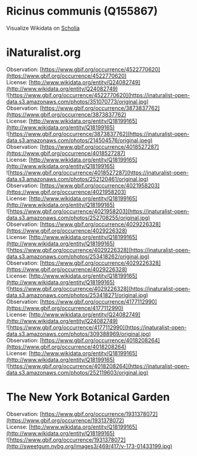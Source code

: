 
Ricinus communis (Q155867)
==========================
  
Visualize Wikidata on [Scholia](https://scholia.toolforge.org/taxon/Q155867)
# iNaturalist.org
  
Observation: [https://www.gbif.org/occurrence/4522770620](https://www.gbif.org/occurrence/4522770620)  
License: [http://www.wikidata.org/entity/Q24082749](http://www.wikidata.org/entity/Q24082749)  
![https://www.gbif.org/occurrence/4522770620](https://inaturalist-open-data.s3.amazonaws.com/photos/351070773/original.jpg)  
Observation: [https://www.gbif.org/occurrence/3873837762](https://www.gbif.org/occurrence/3873837762)  
License: [http://www.wikidata.org/entity/Q18199165](http://www.wikidata.org/entity/Q18199165)  
![https://www.gbif.org/occurrence/3873837762](https://inaturalist-open-data.s3.amazonaws.com/photos/214504576/original.jpeg)  
Observation: [https://www.gbif.org/occurrence/4018527287](https://www.gbif.org/occurrence/4018527287)  
License: [http://www.wikidata.org/entity/Q18199165](http://www.wikidata.org/entity/Q18199165)  
![https://www.gbif.org/occurrence/4018527287](https://inaturalist-open-data.s3.amazonaws.com/photos/252120461/original.jpg)  
Observation: [https://www.gbif.org/occurrence/4021958203](https://www.gbif.org/occurrence/4021958203)  
License: [http://www.wikidata.org/entity/Q18199165](http://www.wikidata.org/entity/Q18199165)  
![https://www.gbif.org/occurrence/4021958203](https://inaturalist-open-data.s3.amazonaws.com/photos/252708255/original.jpg)  
Observation: [https://www.gbif.org/occurrence/4029226328](https://www.gbif.org/occurrence/4029226328)  
License: [http://www.wikidata.org/entity/Q18199165](http://www.wikidata.org/entity/Q18199165)  
![https://www.gbif.org/occurrence/4029226328](https://inaturalist-open-data.s3.amazonaws.com/photos/253418262/original.jpg)  
Observation: [https://www.gbif.org/occurrence/4029226328](https://www.gbif.org/occurrence/4029226328)  
License: [http://www.wikidata.org/entity/Q18199165](http://www.wikidata.org/entity/Q18199165)  
![https://www.gbif.org/occurrence/4029226328](https://inaturalist-open-data.s3.amazonaws.com/photos/253418271/original.jpg)  
Observation: [https://www.gbif.org/occurrence/4177112990](https://www.gbif.org/occurrence/4177112990)  
License: [http://www.wikidata.org/entity/Q24082749](http://www.wikidata.org/entity/Q24082749)  
![https://www.gbif.org/occurrence/4177112990](https://inaturalist-open-data.s3.amazonaws.com/photos/309388969/original.jpg)  
Observation: [https://www.gbif.org/occurrence/4018208264](https://www.gbif.org/occurrence/4018208264)  
License: [http://www.wikidata.org/entity/Q18199165](http://www.wikidata.org/entity/Q18199165)  
![https://www.gbif.org/occurrence/4018208264](https://inaturalist-open-data.s3.amazonaws.com/photos/252119603/original.jpg)
# The New York Botanical Garden
  
Observation: [https://www.gbif.org/occurrence/1931378072](https://www.gbif.org/occurrence/1931378072)  
License: [http://www.wikidata.org/entity/Q18199165](http://www.wikidata.org/entity/Q18199165)  
![https://www.gbif.org/occurrence/1931378072](http://sweetgum.nybg.org/images3/469/417/v-173-01433199.jpg)